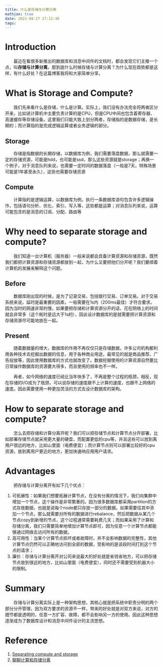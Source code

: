 ```yaml
---
title: 什么是存储与计算分离
mathjax: true
date: 2021-08-27 17:12:48
tags:
---
```


# Introduction

&emsp;&emsp;最近在看很多新推出的数据库和消息中间件的文档时，都会发现它们主推一个点，叫**存储与计算分离**，那到底什么时候存储与计算分离？为什么现在趋势都是这样，有什么好处？在这篇博客我将和大家简单分享。

<!-- more -->

# What is Storage and Compute?

&emsp;&emsp;我们先来看什么是存储，什么是计算。实际上，我们没有办法完全将两者区分开来，比如说计算机中主要负责计算的是CPU，但是CPU中间也包含着寄存器、高速缓存等存储设备。这里我们只能大致上划分两者，存储指的是数据存储，是长期的；而计算指的是完成逻辑运算或者业务逻辑的部分。

## Storage

&emsp;&emsp;存储是指数据的长期存储，以数据库为例，我们需要落盘数据，那么就需要一定的存储资源，可能是hdd，也可能是ssd，那么这些资源就是storage；再换一个例子，对于消息队列来说，也需要一定时间的数据落盘（一般是7天，特殊场景可能是1年甚至永久），这些也需要存储资源

## Compute

&emsp;&emsp;计算指的是逻辑运算，以数据库为例，执行一条数据库语句包含许多逻辑操作，包括语句分析、优化、索引、写入等，这些都是运算；对消息队列来说，运算可能包含的是消息的订阅、分配、路由等

# Why need to separate storage and compute?

&emsp;&emsp;我们知道一台计算机（服务器）一般来说都会具备计算资源和存储资源，既然我们都把计算资源和存储资源都放到一起，为什么又要把他们分开呢？我们要顺着计算机的发展来解释这个问题。

## Before

&emsp;&emsp;数据库刚出现的时候，是为了记录交易，包括银行交易、订单交易。对于交易系统来说，延时是最重要的因素，一般需要在1s内（200ms最佳）才符合要求。因为当时的网速非常的慢，如果要把存储和计算资源分开的话，花在网络上的时间就会非常多（这个耗时是远大于1s的），因此设计数据库的是就需要把计算资源和存储资源尽可能地放在一起。

## Present

&emsp;&emsp;随着数据量的增大，数据库的作用不再仅仅只是存储数据，许多公司机构都利用各种技术去挖掘出数据的信息，用于各种商业用途，最常见的就是商品推荐、广告投放等，因此使用数据库的方式也就改变了。数据挖掘使用的计算资源自然要比日常操作数据库的资源要大得多，而且使用的频率也不一样。

&emsp;&emsp;再者，如今网络的速度已经比当年快多了，不再是整个过程的瓶颈，相反，现在存储的I/O成为了瓶颈，可以说存储的速度跟不上计算的速度，也跟不上网络的速度。因此需要使用一种更加灵活的方式去设计数据库的架构。

# How to separate storage and compute?

&emsp;&emsp;怎么去把存储和计算分离开呢？我们可以把存储节点和计算节点分开部署，比如部署存储节点就采用更大量的硬盘，而配置更低的cpu等，并且这些可以放到离用户很远的地方，比如山里面（电费便宜）；而计算节点则可以部署比较好的cpu资源，放到离用户更近的地方，更加快速响应用用户请求。

# Advantages

&emsp;&emsp;把存储与计算分离开有如下几个优点：

1. 可拓展性：如果我们想要拓展计算节点，在没有分离的情况下，我们向集群中增加一个节点，这个操作是非常繁重的。因为很多数据库都采用partition的方式存放数据，也就是说每个node都只存放一部分的数据。如果需要往其中添加一个节点，那么就需要对所有的数据进行rebalance，然后把数据从某几个节点copy到新增的节点，这个过程通常需要耗费几天；而如果采用了计算和存储分离，我们只需要简单地增加计算节点即可，因为任意一个计算节点都能够通过网络去访问所有的数据。
2. 高可用性：当某个计算节点损坏或者故障时，并不会影响数据的完整性，其他计算节点仍然可以正确地访问到全部的数据，受影响的是该段时间打到这个节点的请求；
3. 廉价：存储与计算分离开对公司来说最大的好处就是省钱省地方，可以把存储节点放到很远的地方，比如山里面（电费便宜），同时还不需要受到机器大小的限制。

# Summary

&emsp;&emsp;存储与计算分离实际上是一种架构思想，其核心就是把系统中职责分明的两个部分分开管理，因为双方要求的资源不一样，带来的好处就是对双方来说，对方的细节都是透明的，任意一方扩容、故障，都不会影响另一方的使用。因此这种思想逐渐成为了数据库设计和消息中间件设计的主流思想。

# Reference

1. [Separating compute and storage](https://ajstorm.medium.com/separating-compute-and-storage-59def4f27d64)
2. [聊聊计算和存储分离](https://juejin.cn/post/6844904055840440333)